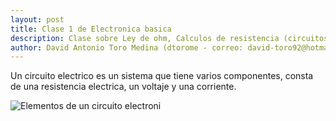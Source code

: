 ```yaml
---
layout: post
title: Clase 1 de Electronica basica
description: Clase sobre Ley de ohm, Calculos de resistencia (circuitos series, paralelos y mixtos)
author: David Antonio Toro Medina (dtorome - correo: david-toro92@hotmail.com)
---
```


Un circuito electrico es un sistema que tiene varios componentes, consta de una resistencia electrica,
un voltaje y una corriente.

![Elementos de un circuito electroni](Circuito.png)